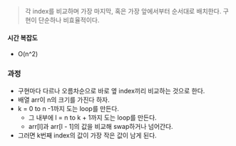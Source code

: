 >각 index를 비교하며 가장 마지막, 혹은 가장 앞에서부터 순서대로 배치한다.
>구현이 단순하나 비효율적이다.


#### 시간 복잡도
- O(n^2)

### 과정
- 구현마다 다르나 오름차순으로 바로 옆 index끼리 비교하는 것으로 한다.
- 배열 arr이 n의 크기를 가진다 하자.
- k = 0 to n -1까지 도는 loop를 만든다.
	- 그 내부에 l = n to k + 1까지 도는 loop를 만든다.
	- arr\[l]과 arr\[l - 1]의 값을 비교해 swap하거나 넘어간다.
- 그러면 k번째 index의 값이 가장 작은 값이 남게 된다.